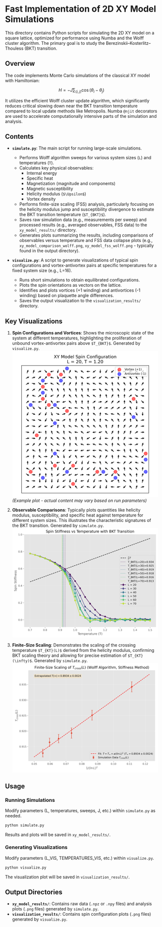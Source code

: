 # Fast Implementation of 2D XY Model Simulations

This directory contains Python scripts for simulating the 2D XY model on a square lattice, optimized for performance using Numba and the Wolff cluster algorithm. The primary goal is to study the Berezinskii–Kosterlitz–Thouless (BKT) transition.

## Overview

The code implements Monte Carlo simulations of the classical XY model with Hamiltonian:
```math
H = -J \sum_{\langle i,j \rangle} \cos(\theta_i - \theta_j)
```
It utilizes the efficient Wolff cluster update algorithm, which significantly reduces critical slowing down near the BKT transition temperature compared to local update methods like Metropolis. Numba `@njit` decorators are used to accelerate computationally intensive parts of the simulation and analysis.

## Contents

*   **`simulate.py`**: The main script for running large-scale simulations.
    *   Performs Wolff algorithm sweeps for various system sizes (`L`) and temperatures (`T`).
    *   Calculates key physical observables:
        *   Internal energy
        *   Specific heat
        *   Magnetization (magnitude and components)
        *   Magnetic susceptibility
        *   Helicity modulus (`$\Upsilon$`)
        *   Vortex density
    *   Performs finite-size scaling (FSS) analysis, particularly focusing on the helicity modulus jump and susceptibility divergence to estimate the BKT transition temperature (`$T_{BKT}$`).
    *   Saves raw simulation data (e.g., measurements per sweep) and processed results (e.g., averaged observables, FSS data) to the `xy_model_results/` directory.
    *   Generates plots summarizing the results, including comparisons of observables versus temperature and FSS data collapse plots (e.g., `xy_model_comparison_wolff.png`, `xy_model_fss_wolff.png` - typically found in the output directory).

*   **`visualize.py`**: A script to generate visualizations of typical spin configurations and vortex-antivortex pairs at specific temperatures for a fixed system size (e.g., L=16).
    *   Runs short simulations to obtain equilibrated configurations.
    *   Plots the spin orientations as vectors on the lattice.
    *   Identifies and plots vortices (+1 winding) and antivortices (-1 winding) based on plaquette angle differences.
    *   Saves the output visualization to the `visualization_results/` directory.

## Key Visualizations

1.  **Spin Configurations and Vortices**: Shows the microscopic state of the system at different temperatures, highlighting the proliferation of unbound vortex-antivortex pairs above `$T_{BKT}$`. Generated by `visualize.py`.
    ![Spin Configurations and Vortices](img/visualization/xy_model_L20_T1.20_vis.png)
    *(Example plot - actual content may vary based on run parameters)*

2.  **Observable Comparisons**: Typically plots quantities like helicity modulus, susceptibility, and specific heat against temperature for different system sizes. This illustrates the characteristic signatures of the BKT transition. Generated by `simulate.py`.
    ![Helicity Modulus vs Temperature](img/observables/xy_model_stiffness_wolff.png)

3.  **Finite-Size Scaling**: Demonstrates the scaling of the crossing temperature `$T_{KT}(L)$` derived from the helicity modulus, confirming BKT scaling theory and allowing for precise estimation of `$T_{KT}(\infty)$`. Generated by `simulate.py`.
    ![Finite-Size Scaling Data Collapse](img/scaling/xy_model_fss_wolff_stiffness.png)

## Usage

### Running Simulations

Modify parameters (L, temperatures, sweeps, J, etc.) within `simulate.py` as needed.

```bash
python simulate.py
```
Results and plots will be saved in `xy_model_results/`.

### Generating Visualizations

Modify parameters (L_VIS, TEMPERATURES_VIS, etc.) within `visualize.py`.

```bash
python visualize.py
```
The visualization plot will be saved in `visualization_results/`.

## Output Directories

*   **`xy_model_results/`**: Contains raw data (`.npz` or `.npy` files) and analysis plots (`.png` files) generated by `simulate.py`.
*   **`visualization_results/`**: Contains spin configuration plots (`.png` files) generated by `visualize.py`. 